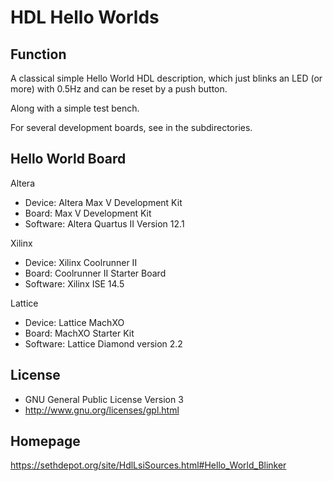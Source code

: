 HDL Hello Worlds
================

Function
--------
A classical simple Hello World HDL description, which
just blinks an LED (or more) with 0.5Hz and can be reset
by a push button.

Along with a simple test bench.

For several development boards, see in the subdirectories.


Hello World Board
-----------------
Altera
- Device: Altera Max V Development Kit
- Board: Max V Development Kit
- Software: Altera Quartus II Version 12.1

Xilinx
- Device: Xilinx Coolrunner II
- Board: Coolrunner II Starter Board
- Software: Xilinx ISE 14.5

Lattice
- Device: Lattice MachXO
- Board: MachXO Starter Kit
- Software: Lattice Diamond version 2.2

License
-------
- GNU General Public License Version 3
- http://www.gnu.org/licenses/gpl.html

Homepage
--------
https://sethdepot.org/site/HdlLsiSources.html#Hello_World_Blinker
